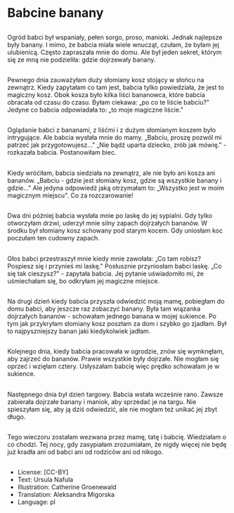 # Babcine banany

##
Ogród babci był wspaniały, pełen sorgo, proso, manioki. Jednak najlepsze były banany. I mimo, że babcia miała wiele wnucząt, czułam, że byłam jej ulubienicą. Często zapraszała mnie do domu. Ale był jeden sekret, którym się ze mną nie podzieliła: gdzie dojrzewały banany.

##
Pewnego dnia zauważyłam duży słomiany kosz stojący w słońcu na zewnątrz. Kiedy zapytałam co tam  jest, babcia tylko powiedziała, że jest to magiczny kosz. Obok kosza było kilka liści bananowca, które babcia obracała od czasu do czasu. Byłam ciekawa: „po co te liście babciu?" Jedyne co babcia odpowiadała to: „to moje magiczne liście."

##
Oglądanie babci z bananami, z liśćmi i z dużym słomianym koszem było intrygujące. Ale babcia wysłała mnie do mamy. „Babciu, proszę pozwól mi patrzeć jak przygotowujesz..." „Nie bądź uparta dziecko, zrób jak mówię." - rozkazała babcia. Postanowiłam biec.

##
Kiedy wróćiłam, babcia siedziała na zewnątrz, ale nie było ani kosza ani bananów. „Babciu - gdzie jest słomiany kosz, gdzie są wszystkie banany i gdzie..." Ale jedyna odpowiedź jaką otrzymałam to: „Wszystko jest w moim magicznym miejscu". Co za rozczarowanie!

##
Dwa dni później babcia wysłała mnie po laskę do jej sypialni. Gdy tylko otworzyłam drzwi, uderzył mnie silny zapach dojrzałych bananów. W środku był słomiany kosz schowany pod starym kocem. Gdy uniosłam koc poczułam ten cudowny zapach.

##
Głos babci przestraszył mnie kiedy mnie zawołała: „Co tam robisz? Pospiesz się i przynieś mi laskę." Posłusznie przyniosłam babci laskę. „Co się tak cieszysz?" - zapytała babcia. Jej pytanie uświadomiło mi, że uśmiechałam się, bo odkryłam jej magiczne miejsce.

##
Na drugi dzień kiedy babcia przyszła odwiedzić moją mamę, pobiegłam do domu babci, aby jeszcze raz zobaczyć banany. Była tam wiązanka dojrzałych bananów - schowałam jednego banana w mojej sukience. Po tym jak przykryłam słomiany kosz poszłam za dom i szybko go zjadłam. Był to najpyszniejszy banan jaki kiedykolwiek jadłam.

##
Kolejnego dnia, kiedy babcia pracowała w ogrodzie, znów się wymknęłam, aby zajrzeć do bananów. Prawie wszystkie były dojrzałe. Nie mogłam się oprzeć i wzięłam cztery. Usłyszałam babcię więc prędko schowałam je w sukience.

##
Następnego dnia był dzień targowy. Babcia wstała wcześnie rano. Zawsze zabierała dojrzałe banany i maniok, aby sprzedać je na targu. Nie spieszyłam się, aby ją dziś odwiedzić, ale nie mogłam też unikać jej zbyt długo.

##
Tego wieczoru zostałam wezwana przez mamę, tatę i babcię. Wiedziałam o co chodzi. Tej nocy, gdy zasypiałam zrozumiałam, że nigdy więcej nie będę już kradła ani od babci ani od rodziców ani od nikogo.

##
* License: [CC-BY]
* Text: Ursula Nafula
* Illustration: Catherine Groenewald
* Translation: Aleksandra Migorska
* Language: pl
